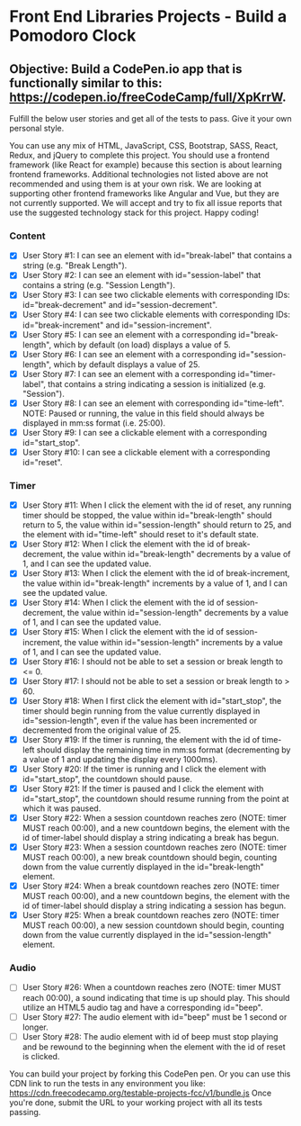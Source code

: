 # Front End Libraries Projects - Build a Pomodoro Clock

## Objective: Build a CodePen.io app that is functionally similar to this: https://codepen.io/freeCodeCamp/full/XpKrrW.

Fulfill the below user stories and get all of the tests to pass. Give it your own personal style.

You can use any mix of HTML, JavaScript, CSS, Bootstrap, SASS, React, Redux, and jQuery to complete this project. You should use a frontend framework (like React for example) because this section is about learning frontend frameworks. Additional technologies not listed above are not recommended and using them is at your own risk. We are looking at supporting other frontend frameworks like Angular and Vue, but they are not currently supported. We will accept and try to fix all issue reports that use the suggested technology stack for this project. Happy coding!

### Content
- [x] User Story #1: I can see an element with id="break-label" that contains a string (e.g. "Break Length").
- [x] User Story #2: I can see an element with id="session-label" that contains a string (e.g. "Session Length").
- [x] User Story #3: I can see two clickable elements with corresponding IDs: id="break-decrement" and id="session-decrement".
- [x] User Story #4: I can see two clickable elements with corresponding IDs: id="break-increment" and id="session-increment".
- [x] User Story #5: I can see an element with a corresponding id="break-length", which by default (on load) displays a value of 5.
- [x] User Story #6: I can see an element with a corresponding id="session-length", which by default displays a value of 25.
- [x] User Story #7: I can see an element with a corresponding id="timer-label", that contains a string indicating a session is initialized (e.g. "Session").
- [x] User Story #8: I can see an element with corresponding id="time-left". NOTE: Paused or running, the value in this field should always be displayed in mm:ss format (i.e. 25:00).
- [x] User Story #9: I can see a clickable element with a corresponding id="start_stop".
- [x] User Story #10: I can see a clickable element with a corresponding id="reset".
### Timer
- [x] User Story #11: When I click the element with the id of reset, any running timer should be stopped, the value within id="break-length" should return to 5, the value within id="session-length" should return to 25, and the element with id="time-left" should reset to it's default state.
- [x] User Story #12: When I click the element with the id of break-decrement, the value within id="break-length" decrements by a value of 1, and I can see the updated value.
- [x] User Story #13: When I click the element with the id of break-increment, the value within id="break-length" increments by a value of 1, and I can see the updated value.
- [x] User Story #14: When I click the element with the id of session-decrement, the value within id="session-length" decrements by a value of 1, and I can see the updated value.
- [x] User Story #15: When I click the element with the id of session-increment, the value within id="session-length" increments by a value of 1, and I can see the updated value.
- [x] User Story #16: I should not be able to set a session or break length to <= 0.
- [x] User Story #17: I should not be able to set a session or break length to > 60.
- [x] User Story #18: When I first click the element with id="start_stop", the timer should begin running from the value currently displayed in id="session-length", even if the value has been incremented or decremented from the original value of 25.
- [x] User Story #19: If the timer is running, the element with the id of time-left should display the remaining time in mm:ss format (decrementing by a value of 1 and updating the display every 1000ms).
- [x] User Story #20: If the timer is running and I click the element with id="start_stop", the countdown should pause.
- [x] User Story #21: If the timer is paused and I click the element with id="start_stop", the countdown should resume running from the point at which it was paused.
- [x] User Story #22: When a session countdown reaches zero (NOTE: timer MUST reach 00:00), and a new countdown begins, the element with the id of timer-label should display a string indicating a break has begun.
- [x] User Story #23: When a session countdown reaches zero (NOTE: timer MUST reach 00:00), a new break countdown should begin, counting down from the value currently displayed in the id="break-length" element.
- [x] User Story #24: When a break countdown reaches zero (NOTE: timer MUST reach 00:00), and a new countdown begins, the element with the id of timer-label should display a string indicating a session has begun.
- [x] User Story #25: When a break countdown reaches zero (NOTE: timer MUST reach 00:00), a new session countdown should begin, counting down from the value currently displayed in the id="session-length" element.
### Audio
- [ ] User Story #26: When a countdown reaches zero (NOTE: timer MUST reach 00:00), a sound indicating that time is up should play. This should utilize an HTML5 audio tag and have a corresponding id="beep".
- [ ] User Story #27: The audio element with id="beep" must be 1 second or longer.
- [ ] User Story #28: The audio element with id of beep must stop playing and be rewound to the beginning when the element with the id of reset is clicked.

You can build your project by forking this CodePen pen. Or you can use this CDN link to run the tests in any environment you like: https://cdn.freecodecamp.org/testable-projects-fcc/v1/bundle.js
Once you're done, submit the URL to your working project with all its tests passing.